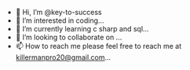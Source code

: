 - 👋 Hi, I’m @key-to-success
- 👀 I’m interested in coding...
- 🌱 I’m currently learning c sharp and sql...
- 💞️ I’m looking to collaborate on ...
- 📫 How to reach me  please feel free to reach me at killermanpro20@gmail.com...

<!---
key-to-success/key-to-success is a ✨ special ✨ repository because its `README.md` (this file) appears on your GitHub profile.
You can click the Preview link to take a look at your changes.
--->
